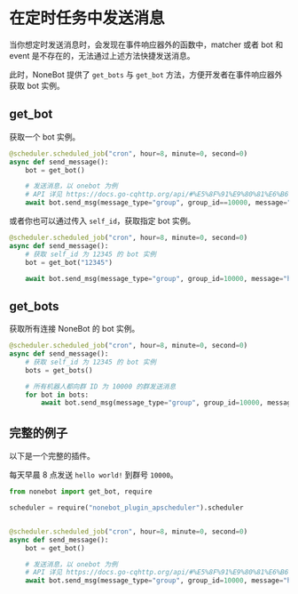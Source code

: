 # 在定时任务中发送消息

当你想定时发送消息时，会发现在事件响应器外的函数中，matcher 或者 bot 和 event 是不存在的，无法通过上述方法快捷发送消息。

此时，NoneBot 提供了 `get_bots` 与 `get_bot` 方法，方便开发者在事件响应器外获取 bot 实例。

## get_bot

获取一个 bot 实例。

```python
@scheduler.scheduled_job("cron", hour=8, minute=0, second=0)
async def send_message():
    bot = get_bot()

    # 发送消息，以 onebot 为例
    # API 详见 https://docs.go-cqhttp.org/api/#%E5%8F%91%E9%80%81%E6%B6%88%E6%81%AF
    await bot.send_msg(message_type="group", group_id==10000, message="hello world!")
```

或者你也可以通过传入 `self_id`，获取指定 bot 实例。

```python
@scheduler.scheduled_job("cron", hour=8, minute=0, second=0)
async def send_message():
    # 获取 self_id 为 12345 的 bot 实例
    bot = get_bot("12345")

    await bot.send_msg(message_type="group", group_id=10000, message="hello world!")
```

## get_bots

获取所有连接 NoneBot 的 bot 实例。

```python
@scheduler.scheduled_job("cron", hour=8, minute=0, second=0)
async def send_message():
    # 获取 self_id 为 12345 的 bot 实例
    bots = get_bots()

    # 所有机器人都向群 ID 为 10000 的群发送消息
    for bot in bots:
        await bot.send_msg(message_type="group", group_id=10000, message="hello world!")
```

## 完整的例子

以下是一个完整的插件。

每天早晨 8 点发送 `hello world!` 到群号 `10000`。

```python
from nonebot import get_bot, require

scheduler = require("nonebot_plugin_apscheduler").scheduler


@scheduler.scheduled_job("cron", hour=8, minute=0, second=0)
async def send_message():
    bot = get_bot()

    # 发送消息，以 onebot 为例
    # API 详见 https://docs.go-cqhttp.org/api/#%E5%8F%91%E9%80%81%E6%B6%88%E6%81%AF
    await bot.send_msg(message_type="group", group_id=10000, message="hello world!")

```
